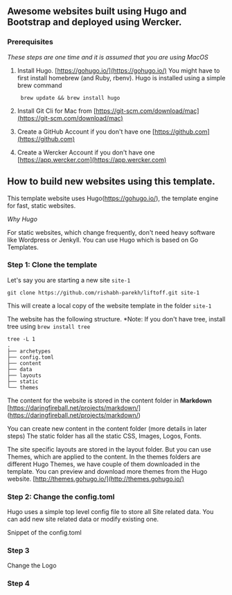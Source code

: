 ## Awesome websites built using Hugo and Bootstrap and deployed using Wercker. 

### Prerequisites
*These steps are one time and it is assumed that you are using MacOS*

1. Install Hugo. [https://gohugo.io/](https://gohugo.io/) 
   You might have to first install homebrew (and Ruby, rbenv). Hugo is installed using a simple brew command
    
        brew update && brew install hugo
2. Install Git Cli for Mac from [https://git-scm.com/download/mac](https://git-scm.com/download/mac)
3. Create a GitHub Account if you don't have one [https://github.com](https://github.com)
4. Create a Wercker Account if you don't have one [https://app.wercker.com](https://app.wercker.com)
         


## How to build new websites using this template. 
This template website uses Hugo(https://gohugo.io/), the template engine for fast, static websites. 

*Why Hugo*

For static websites, which change frequently, don't need heavy software like Wordpress or Jenkyll. You can use Hugo which is based on Go Templates. 


### Step 1: Clone the template

   Let's say you are starting a new site `site-1`
    
    git clone https://github.com/rishabh-parekh/liftoff.git site-1
  
  This will create a local copy of the website template in the folder `site-1` 

The website has the following structure. 
*Note: If you don't have tree, install tree using `brew install tree`

    tree -L 1
    .
    ├── archetypes
    ├── config.toml
    ├── content
    ├── data
    ├── layouts
    ├── static
    └── themes

The content for the website is stored in the content folder in **Markdown** [https://daringfireball.net/projects/markdown/] (https://daringfireball.net/projects/markdown/) 

You can create new content in the content folder (more details in later steps) 
The static folder has all the static CSS, Images, Logos, Fonts. 

The site specific layouts are stored in the layout folder. But you can use Themes, which are applied to the content. In the themes folders are different Hugo Themes, we have couple of them downloaded in the template. You can preview and download more themes from the Hugo website. [http://themes.gohugo.io/](http://themes.gohugo.io/)


### Step 2: Change the config.toml 

Hugo uses a simple top level config file to store all Site related data. You can add new site related data or modify existing one. 

Snippet of the config.toml


### Step 3

Change the Logo

### Step 4



